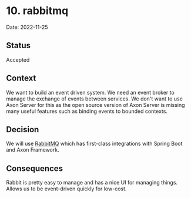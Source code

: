 # 10. rabbitmq

Date: 2022-11-25

## Status

Accepted

## Context

We want to build an event driven system. We need an event broker to manage the exchange of events between services. 
We don't want to use Axon Server for this as the open source version of Axon Server is missing many useful features 
such as binding events to bounded contexts.

## Decision

We will use [RabbitMQ](https://www.rabbitmq.com/) which has first-class integrations with Spring Boot and Axon 
Framework.

## Consequences

Rabbit is pretty easy to manage and has a nice UI for managing things. Allows us to be event-driven quickly for 
low-cost.
